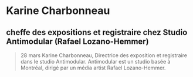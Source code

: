 # Karine Charbonneau
## cheffe des expositions et registraire chez Studio Antimodular (Rafael Lozano-Hemmer)
> 28 mars
Karine Charbonneau, Directrice des exposition et registraire dans le studio Antimodular. Antimodular est un studio basée à Montréal, dirigé par un média artist Rafael Lozano-Hemmer.

